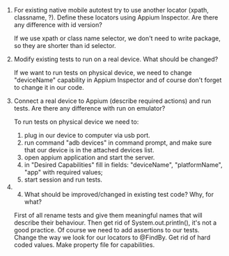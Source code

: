 1.	For existing native mobile autotest try to use another locator (xpath, classname, ?).
    Define these locators using Appium Inspector.
    Are there any difference with id version?

    If we use xpath or class name selector, we don't need to write package, so they are shorter than id selector.

2.	Modify existing tests to run on a real device.
    What should be changed?

    If we want to run tests on physical device, we need to change "deviceName" capability in Appium Inspector and
    of course don't forget to change it in our code.

3.	Connect a real device to Appium (describe required actions) and run tests.
    Are there any difference with run on emulator?

    To run tests on physical device we need to:
    1. plug in our device to computer via usb port.
    2. run command "adb devices" in command prompt, and make sure that our device is in the attached devices list.
    3. open appium application and start the server.
    4. in "Desired Capabilities" fill in fields: "deviceName", "platformName", "app" with required values;
    5. start session and run tests.

4.  4.	What should be improved/changed in existing test code? Why, for what?

    First of all rename tests and give them meaningful names that will describe their behaviour.
    Then get rid of System.out.println(), it's not a good practice.
    Of course we need to add assertions to our tests.
    Change the way we look for our locators to @FindBy.
    Get rid of hard coded values. Make property file for capabilities.
